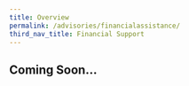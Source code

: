 ```yaml
---
title: Overview
permalink: /advisories/financialassistance/
third_nav_title: Financial Support
---
```


## **Coming Soon...**
